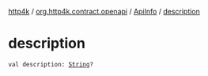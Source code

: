 [http4k](../../index.md) / [org.http4k.contract.openapi](../index.md) / [ApiInfo](index.md) / [description](./description.md)

# description

`val description: `[`String`](https://kotlinlang.org/api/latest/jvm/stdlib/kotlin/-string/index.html)`?`